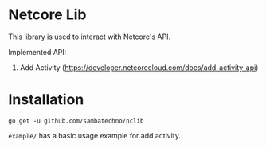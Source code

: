 # Netcore Lib

This library is used to interact with Netcore's API.

Implemented API:
1. Add Activity (https://developer.netcorecloud.com/docs/add-activity-api)

# Installation

`go get -u github.com/sambatechno/nclib`

`example/` has a basic usage example for add activity.